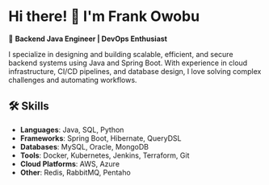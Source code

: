 # Hi there! 👋 I'm Frank Owobu
🚀 **Backend Java Engineer | DevOps Enthusiast**

I specialize in designing and building scalable, efficient, and secure backend systems using Java and Spring Boot. With experience in cloud infrastructure, CI/CD pipelines, and database design, I love solving complex challenges and automating workflows.

## 🛠️ Skills
- **Languages**: Java, SQL, Python
- **Frameworks**: Spring Boot, Hibernate, QueryDSL
- **Databases**: MySQL, Oracle, MongoDB
- **Tools**: Docker, Kubernetes, Jenkins, Terraform, Git
- **Cloud Platforms**: AWS, Azure
- **Other**: Redis, RabbitMQ, Pentaho
  
